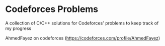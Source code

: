 # Codeforces Problems
A collection of C/C++ solutions for Codeforces' problems to keep track of my progress

AhmedFayez on codeforces (https://codeforces.com/profile/AhmedFayez)
